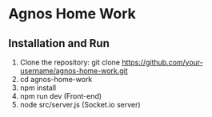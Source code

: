# Agnos Home Work

## Installation and Run

1. Clone the repository: git clone https://github.com/your-username/agnos-home-work.git
2. cd agnos-home-work
3. npm install
4. npm run dev (Front-end)
5. node src/server.js (Socket.io server)

